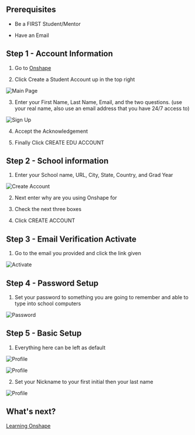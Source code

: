## Prerequisites

* Be a FIRST Student/Mentor

* Have an Email

## Step 1 - Account Information

 1. Go to [Onshape](https://www.onshape.com)

 2. Click Create a Student Account up in the top right

![Main Page](./images/MainPage.png)
 
 3. Enter your First Name, Last Name, Email, and the two questions. (use your real name, also use an email address that you have 24/7 access to)

![Sign Up](./images/SignUp.png)

 4. Accept the Acknowledgement

 5. Finally Click CREATE EDU ACCOUNT

## Step 2 - School information 

 1. Enter your School name, URL, City, State, Country, and Grad Year

![Create Account](./images/CreateAccount.png)

 2. Next enter why are you using Onshape for

 3. Check the next three boxes

 4. Click CREATE ACCOUNT

## Step 3 - Email Verification Activate

 1. Go to the email you provided and click the link given

![Activate](./images/Activate.png)

## Step 4 - Password Setup

1. Set your password to something you are going to remember and able to type into school computers

![Password](./images/Password.png)

## Step 5 - Basic Setup

 1. Everything here can be left as default

![Profile](./images/Profile_1.png)

![Profile](./images/Profile_2.png)

 2. Set your Nickname to your first initial then your last name

![Profile](./images/Profile_3.png)

## What's next?

[Learning Onshape](./LearningOnshape.md)